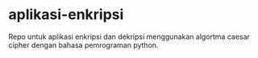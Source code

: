 # aplikasi-enkripsi
Repo untuk aplikasi enkripsi dan dekripsi menggunakan algortma caesar cipher dengan bahasa pemrograman python.
